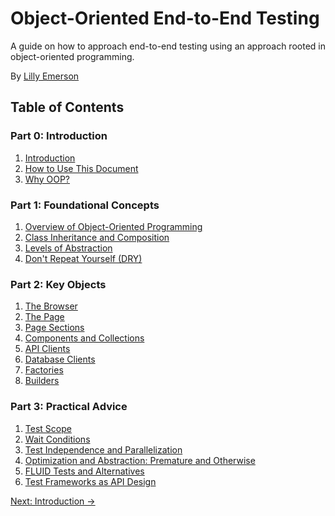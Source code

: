 # Object-Oriented End-to-End Testing
A guide on how to approach end-to-end testing using an approach rooted in object-oriented programming.

By [Lilly Emerson](https://www.linkedin.com/in/lilly-e-emerson/)

## Table of Contents
### Part 0: Introduction
1. [Introduction](introduction/Introduction.md)
2. [How to Use This Document](introduction/How%20to%20Use.md)
3. [Why OOP?](introduction/Why%20OOP.md)

### Part 1: Foundational Concepts
1. [Overview of Object-Oriented Programming]()
2. [Class Inheritance and Composition]()
3. [Levels of Abstraction]() 
4. [Don't Repeat Yourself (DRY)]()

### Part 2: Key Objects
1. [The Browser]()
2. [The Page]()
3. [Page Sections]()
4. [Components and Collections]()
5. [API Clients]()
6. [Database Clients]()
7. [Factories]()
8. [Builders]()

### Part 3: Practical Advice
1. [Test Scope]()
2. [Wait Conditions]()
3. [Test Independence and Parallelization]()
4. [Optimization and Abstraction: Premature and Otherwise]()
5. [FLUID Tests and Alternatives]()
6. [Test Frameworks as API Design]()

[Next: Introduction &rarr;](./introduction/introduction.md)
